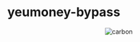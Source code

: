 # yeumoney-bypass

<p align="center">
  <img src="https://raw.githubusercontent.com/nguy3nlong/nguy3nlong/refs/heads/main/assets/carbon.png" alt="carbon"/>
</p>


